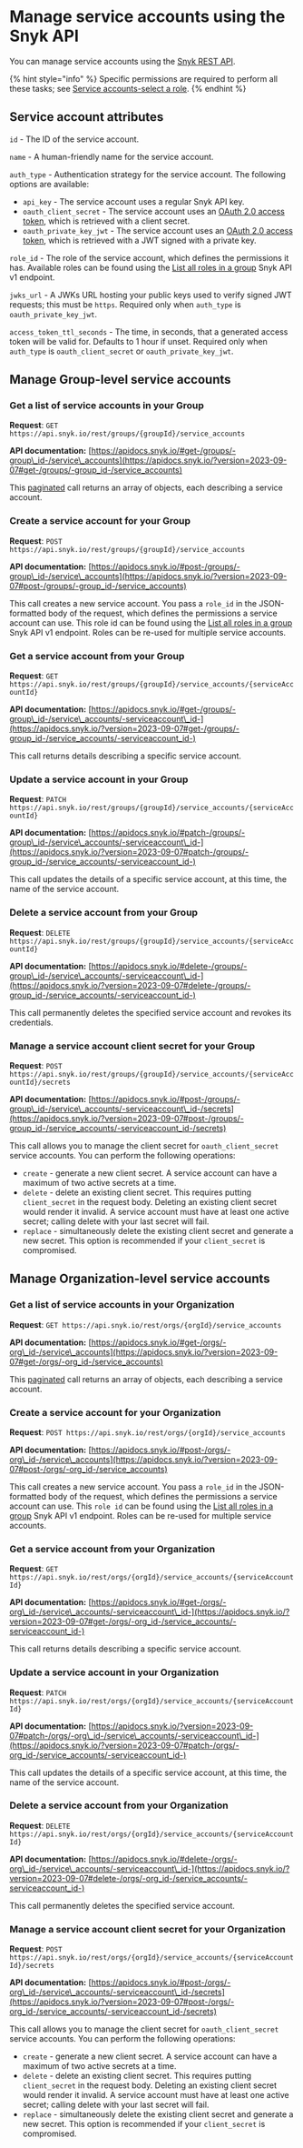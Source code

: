 # Manage service accounts using the Snyk API

You can manage service accounts using the [Snyk REST API](https://apidocs.snyk.io/#get-/groups/-group_id-/service_accounts).

{% hint style="info" %}
Specific permissions are required to perform all these tasks; see [Service accounts-select a role](./#select-a-role).
{% endhint %}

## Service account attributes

`id` - The ID of the service account.

`name` - A human-friendly name for the service account.

`auth_type` - Authentication strategy for the service account. The following options are available:

* `api_key` - The service account uses a regular Snyk API key.
* `oauth_client_secret` - The service account uses an [OAuth 2.0 access token](./#service-accounts-using-oauth-2.0), which is retrieved with a client secret.
* `oauth_private_key_jwt` - The service account uses an [OAuth 2.0 access token](./#service-accounts-using-oauth-2.0), which is retrieved with a JWT signed with a private key.

`role_id` - The role of the service account, which defines the permissions it has. Available roles can be found using the [List all roles in a group](https://snyk.docs.apiary.io/#reference/groups/list-all-roles-in-a-group/list-all-roles-in-a-group) Snyk API v1 endpoint.

`jwks_url` - A JWKs URL hosting your public keys used to verify signed JWT requests; this must be `https`. Required only when `auth_type` is `oauth_private_key_jwt`.

`access_token_ttl_seconds` - The time, in seconds, that a generated access token will be valid for. Defaults to 1 hour if unset. Required only when `auth_type` is `oauth_client_secret` or `oauth_private_key_jwt`.

## Manage Group-level service accounts

### Get a list of service accounts in your Group

**Request**: `GET https://api.snyk.io/rest/groups/{groupId}/service_accounts`

**API documentation:** [https://apidocs.snyk.io/#get-/groups/-group\_id-/service\_accounts](https://apidocs.snyk.io/?version=2023-09-07#get-/groups/-group_id-/service_accounts)

This [paginated](../../snyk-api/rest-api/about-the-rest-api.md#pagination) call returns an array of objects, each describing a service account.

### Create a service account for your Group

**Request**: `POST https://api.snyk.io/rest/groups/{groupId}/service_accounts`

**API documentation:** [https://apidocs.snyk.io/#post-/groups/-group\_id-/service\_accounts](https://apidocs.snyk.io/?version=2023-09-07#post-/groups/-group_id-/service_accounts)

This call creates a new service account. You pass a `role_id` in the JSON-formatted body of the request, which defines the permissions a service account can use. This role id can be found using the [List all roles in a group](https://snyk.docs.apiary.io/#reference/groups/list-all-roles-in-a-group/list-all-roles-in-a-group) Snyk API v1 endpoint. Roles can be re-used for multiple service accounts.

### Get a service account from your Group

**Request**: `GET https://api.snyk.io/rest/groups/{groupId}/service_accounts/{serviceAccountId}`

**API documentation:** [https://apidocs.snyk.io/#get-/groups/-group\_id-/service\_accounts/-serviceaccount\_id-](https://apidocs.snyk.io/?version=2023-09-07#get-/groups/-group_id-/service_accounts/-serviceaccount_id-)

This call returns details describing a specific service account.

### Update a service account in your Group

**Request**: `PATCH https://api.snyk.io/rest/groups/{groupId}/service_accounts/{serviceAccountId}`

**API documentation:** [https://apidocs.snyk.io/#patch-/groups/-group\_id-/service\_accounts/-serviceaccount\_id-](https://apidocs.snyk.io/?version=2023-09-07#patch-/groups/-group_id-/service_accounts/-serviceaccount_id-)

This call updates the details of a specific service account, at this time, the name of the service account.

### Delete a service account from your Group

**Request**: `DELETE https://api.snyk.io/rest/groups/{groupId}/service_accounts/{serviceAccountId}`

**API documentation:** [https://apidocs.snyk.io/#delete-/groups/-group\_id-/service\_accounts/-serviceaccount\_id-](https://apidocs.snyk.io/?version=2023-09-07#delete-/groups/-group_id-/service_accounts/-serviceaccount_id-)

This call permanently deletes the specified service account and revokes its credentials.

### Manage a service account client secret for your Group

**Request**: `POST https://api.snyk.io/rest/groups/{groupId}/service_accounts/{serviceAccountId}/secrets`

**API documentation:** [https://apidocs.snyk.io/#post-/groups/-group\_id-/service\_accounts/-serviceaccount\_id-/secrets](https://apidocs.snyk.io/?version=2023-09-07#post-/groups/-group_id-/service_accounts/-serviceaccount_id-/secrets)

This call allows you to manage the client secret for `oauth_client_secret` service accounts. You can perform the following operations:

* `create` - generate a new client secret. A service account can have a maximum of two active secrets at a time.
* `delete` - delete an existing client secret. This requires putting `client_secret` in the request body. Deleting an existing client secret would render it invalid. A service account must have at least one active secret; calling delete with your last secret will fail.
* `replace` - simultaneously delete the existing client secret and generate a new secret. This option is recommended if your `client_secret` is compromised.

## Manage Organization-level service accounts

### Get a list of service accounts in your Organization

**Request**: `GET https://api.snyk.io/rest/orgs/{orgId}/service_accounts`

**API documentation:** [https://apidocs.snyk.io/#get-/orgs/-org\_id-/service\_accounts](https://apidocs.snyk.io/?version=2023-09-07#get-/orgs/-org_id-/service_accounts)

This [paginated](../../snyk-api/rest-api/about-the-rest-api.md#pagination) call returns an array of objects, each describing a service account.

### Create a service account for your Organization

**Request**: `POST https://api.snyk.io/rest/orgs/{orgId}/service_accounts`

**API documentation:** [https://apidocs.snyk.io/#post-/orgs/-org\_id-/service\_accounts](https://apidocs.snyk.io/?version=2023-09-07#post-/orgs/-org_id-/service_accounts)

This call creates a new service account. You pass a `role_id` in the JSON-formatted body of the request, which defines the permissions a service account can use. This `role id` can be found using the [List all roles in a group](https://snyk.docs.apiary.io/#reference/groups/list-all-roles-in-a-group/list-all-roles-in-a-group) Snyk API v1 endpoint. Roles can be re-used for multiple service accounts.

### Get a service account from your Organization

**Request**: `GET https://api.snyk.io/rest/orgs/{orgId}/service_accounts/{serviceAccountId}`

**API documentation:** [https://apidocs.snyk.io/#get-/orgs/-org\_id-/service\_accounts/-serviceaccount\_id-](https://apidocs.snyk.io/?version=2023-09-07#get-/orgs/-org_id-/service_accounts/-serviceaccount_id-)

This call returns details describing a specific service account.

### Update a service account in your Organization

**Request**: `PATCH https://api.snyk.io/rest/orgs/{orgId}/service_accounts/{serviceAccountId}`

**API documentation:** [https://apidocs.snyk.io/?version=2023-09-07#patch-/orgs/-org\_id-/service\_accounts/-serviceaccount\_id-](https://apidocs.snyk.io/?version=2023-09-07#patch-/orgs/-org_id-/service_accounts/-serviceaccount_id-)

This call updates the details of a specific service account, at this time, the name of the service account.

### Delete a service account from your Organization

**Request**: `DELETE https://api.snyk.io/rest/orgs/{orgId}/service_accounts/{serviceAccountId}`

**API documentation:** [https://apidocs.snyk.io/#delete-/orgs/-org\_id-/service\_accounts/-serviceaccount\_id-](https://apidocs.snyk.io/?version=2023-09-07#delete-/orgs/-org_id-/service_accounts/-serviceaccount_id-)

This call permanently deletes the specified service account.

### Manage a service account client secret for your Organization

**Request**: `POST https://api.snyk.io/rest/orgs/{orgId}/service_accounts/{serviceAccountId}/secrets`

**API documentation:** [https://apidocs.snyk.io/#post-/orgs/-org\_id-/service\_accounts/-serviceaccount\_id-/secrets](https://apidocs.snyk.io/?version=2023-09-07#post-/orgs/-org_id-/service_accounts/-serviceaccount_id-/secrets)

This call allows you to manage the client secret for `oauth_client_secret` service accounts. You can perform the following operations:

* `create` - generate a new client secret. A service account can have a maximum of two active secrets at a time.
* `delete` - delete an existing client secret. This requires putting `client_secret` in the request body. Deleting an existing client secret would render it invalid. A service account must have at least one active secret; calling delete with your last secret will fail.
* `replace` - simultaneously delete the existing client secret and generate a new secret. This option is recommended if your `client_secret` is compromised.
